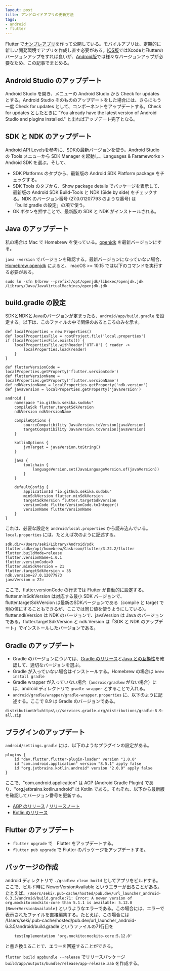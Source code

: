 ```yaml
---
layout: post
title: アンドロイドアプリの更新方法
tags:
- android
- flutter
---
```

Flutter で[ナンプレアプリ](https://sekika.github.io/kaidoku/sudoku/)を作って公開している。モバイルアプリは、定期的に新しい開発環境でアプリを作成し直す必要がある。[iOS版](https://apps.apple.com/app/sudoku-kaidoku/id6450177207)ではXcodeとFlutterのバージョンアップをすれば良いが、[Android版](https://play.google.com/store/apps/details?id=io.github.sekika.sudoku)では様々なバージョンアップが必要なため、この記事でまとめる。

## Android Studio のアップデート
Android Studio を開き、メニューの Android Studio から Check for updates とする。Android Studio そのもののアップデートをした場合には、さらにもう一度 Check for updates として、コンポーネントをアップデートする。Check for updates としたときに "You already have the latest version of Android Studio and plugins installed." と出ればアップデート完了となる。

## SDK と NDK のアップデート
[Android API Levels](https://apilevels.com/)を参考に、SDKの最新バージョンを使う。Android Studio の Tools メニューから SDK Manager を起動し、Languages & Farameworks > Android SDK を選ぶ。そして、
- SDK Platforms のタブから、最新版の Android SDK Platform package をチェックする。
- SDK Tools のタブから、Show package details でパッケージを表示して、最新版の Android SDK Build-Tools と NDK (Side by side) をチェックする。NDK のバージョン番号 (27.0.01207793 のような番号) は「build.gradle の設定」の項で使う。
- OK ボタンを押すことで、最新版の SDK と NDK がインストールされる。

## Java のアップデート
私の場合は Mac で Homebrew を使っている。[openjdk](https://openjdk.org/) を最新バージョンにする。

`java -version` でバージョンを確認する。最新バージョンになっていない場合、[Homebrew openjdk](https://formulae.brew.sh/formula/openjdk) によると、 macOS >= 10.15 では以下のコマンドを実行する必要がある。
```
sudo ln -sfn $(brew --prefix)/opt/openjdk/libexec/openjdk.jdk /Library/Java/JavaVirtualMachines/openjdk.jdk
```

## build.gradle の設定

SDKとNDKとJavaのバージョンが定まったら、`android/app/build.gradle` を設定する。以下は、このファイルの中で関係のあるところのみを示す。

```
def localProperties = new Properties()
def localPropertiesFile = rootProject.file('local.properties')
if (localPropertiesFile.exists()) {
    localPropertiesFile.withReader('UTF-8') { reader ->
        localProperties.load(reader)
    }
}

def flutterVersionCode = localProperties.getProperty('flutter.versionCode')
def flutterVersionName = localProperties.getProperty('flutter.versionName')
def ndkVersionName = localProperties.getProperty('ndk.version')
def javaVersion = localProperties.getProperty('javaVersion')

android {
    namespace "io.github.sekika.sudoku"
    compileSdk flutter.targetSdkVersion
    ndkVersion ndkVersionName

    compileOptions {
        sourceCompatibility JavaVersion.toVersion(javaVersion)
        targetCompatibility JavaVersion.toVersion(javaVersion)
    }

    kotlinOptions {
        jvmTarget = javaVersion.toString()
    }

    java {
        toolchain {
            languageVersion.set(JavaLanguageVersion.of(javaVersion))
        }
    }

    defaultConfig {
        applicationId "io.github.sekika.sudoku"
        minSdkVersion flutter.minSdkVersion
        targetSdkVersion flutter.targetSdkVersion
        versionCode flutterVersionCode.toInteger()
        versionName flutterVersionName
    }
}

```

これは、必要な設定を `android/local.properties` から読み込んでいる。`local.properties` には、たとえば次のように記述する。

```
sdk.dir=/Users/seki/Library/Android/sdk
flutter.sdk=/opt/homebrew/Caskroom/flutter/3.22.2/flutter
flutter.buildMode=release
flutter.versionName=1.0.1
flutter.versionCode=9
flutter.minSdkVersion = 21
flutter.targetSdkVersion = 35
ndk.version=27.0.12077973
javaVersion = 22⏎ 
```

ここで、flutter.versionCode の行までは Flutter が自動的に設定する。flutter.minSdkVersion は対応する最小 SDK バージョンで、flutter.targetSdkVersion は最新のSDKバージョンである（compile と target で別の値にすることもできるが、ここでは同じ値を使うようにしている）。flutter.ndkVersion は NDK のバージョンで、javaVersion は Java のバージョンである。flutter.targetSdkVersion と ndk.Version は「SDK と NDK のアップデート」でインストールしたバージョンである。

## Gradle のアップデート
- Gradle のバージョンについては、[Gradle のリリース](https://gradle.org/releases/)と[Java との互換性](https://docs.gradle.org/current/userguide/compatibility.html)を確認して、適切なバージョンを選ぶ。
- Gradle が入っていない場合はインストールする。Homebrew の場合は `brew install gradle`
- Gradle wrapper が入っていない場合（`android/gradlew` がない場合）には、android ディレクトリで `gradle wrapper` とすることで入れる。
- `android/gradle/wrapper/gradle-wrapper.properties` に、以下のように記述する。ここで 8.9 は Gradle のバージョンである。
```
distributionUrl=https\://services.gradle.org/distributions/gradle-8.9-all.zip
```

## プラグインのアップデート
`android/settings.gradle` には、以下のようなプラグインの設定がある。

```
plugins {
    id "dev.flutter.flutter-plugin-loader" version "1.0.0"
    id "com.android.application" version "8.5.1" apply false
    id "org.jetbrains.kotlin.android" version "2.0.0" apply false
}
```

ここで、"com.android.application" は AGP (Android Gradle Plugin) であり、"org.jetbrains.kotlin.android" は Kotlin である。それぞれ、以下から最新版を確認してバージョン番号を更新する。

- [AGP のリリース](https://mvnrepository.com/artifact/com.android.tools.build/gradle) / [リリースノート](https://developer.android.com/build/releases/gradle-plugin?hl=ja)
- [Kotlin のリリース](https://github.com/JetBrains/kotlin/releases)

## Flutter のアップデート
- `flutter upgrade` で　Flutter をアップデートする。
- `flutter pub upgrade` で Flutter のパッケージをアップデートする。

## パッケージの作成
android ディレクトリで `./gradlew clean build` としてアプリをビルドする。ここで、ビルド時に NewerVersionAvailable というエラーが出ることがある。たとえば、`/Users/seki/.pub-cache/hosted/pub.dev/url_launcher_android-6.3.5/android/build.gradle:71: Error: A newer version of org.mockito:mockito-core than 5.1.1 is available: 5.12.0 [NewerVersionAvailable]` というようなエラーである。この場合には、エラーで表示されたファイルを直接編集する。たとえば、この場合には  /Users/seki/.pub-cache/hosted/pub.dev/url_launcher_android-6.3.5/android/build.gradle というファイルの71行目を

```
    testImplementation 'org.mockito:mockito-core:5.12.0'
```
と書き換えることで、エラーを回避することができる。

`flutter build appbundle --release` でリリースパッケージ `build/app/outputs/bundle/release/app-release.aab` を作成する。
